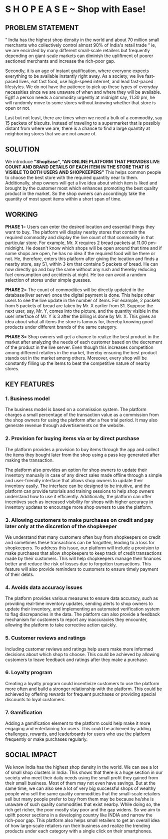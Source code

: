 # S H O P E A S E ~ Shop with Ease!
## PROBLEM STATEMENT

“ India has the highest shop density in the world and about 70 million small merchants who collectively control almost 90% of India's retail trade “ ie, we are encircled by many different small-scale retailers but frequently depending on giant-scale markets can diminish the upliftment of poorer sectioned merchants and increase the rich-poor gap. 

Secondly, it is an age of instant gratification, where everyone expects everything to be available instantly right away. As a society, we live fast-paced lives, eat fast food, use high-speed internet, and lead fast-paced lifestyles. We do not have the patience to pick up these types of everyday necessities since we are unaware of when and where they will be available. Eg)If a person needs a commodity urgently at midnight say, 11.30 pm, he will randomly move to some stores without knowing whether that store is open or not. 


Last but not least, there are times when we need a bulk of a commodity, say 15 packets of biscuits. Instead of traveling to a supermarket that is possibly distant from where we are, there is a chance to find a large quantity at neighboring stores that we are not aware of.

## SOLUTION
We introduce <b>"ShopEase", “AN ONLINE PLATFORM THAT PROVIDES LIVE COUNT AND BRAND DETAILS OF EACH ITEM IN THE STORE THAT IS VISIBLE TO BOTH USERS AND SHOPKEEPERS”</b> This helps common people to choose the best store with the required quantity near to them. Additionally, shop owners will get a live idea about which item is liked and brought by the customer most which enhances promoting the best quality product in the market. So the shop owners can accordingly take the quantity of most spent items within a short span of time.

## WORKING
<b>PHASE 1</b>= Users can enter the desired location and essential things they want to buy. The platform will display nearby stores that contain the required commodity and display the live count of that commodity in that particular store. For example, Mr. X requires 2  bread packets at 11.00 pm-midnight. He doesn't know which shops will be open around that time and if some shops are open, he has no idea if the required food will be there or not. He, therefore, enters this platform after giving the location and finds a nearby store, say S1,  within 3 km that contains 5 packets of bread. He can now directly go and buy the same without any rush and thereby reducing fuel consumption and accidents at night. He too can avoid a random selection of stores under simple guesses.

<b>PHASE 2</b>= The count of commodities will be directly updated in the database(liver server) once the digital payment is done. This helps other users to see the live update in the number of items. For example, 2 packets from 5 packets of bread are taken by Mr. X earlier from S1. Suppose the next user, say, Mr. Y, comes into the picture, and the quantity visible in the user interface of Mr. Y  is 3 after the billing is done by Mr. X. This gives an idea about what all items the store is famous for, thereby knowing good products under different brands of the same category. 

<b>PHASE 3</b>= Shop owners will get a chance to realize the best product in the market after analyzing the needs of each customer based on the decrement of the product in the live server. Even though this increases competition among different retailers in the market, thereby ensuring the best product stands out in the market among others. Moreover, every shop will be constantly filling up the items to beat the competitive nature of nearby stores.

## KEY FEATURES 

### 1. Business model

The business model is based on a commission system. The platform charges a small percentage of the transaction value as a commission from the shop owners for using the platform after a free trial period.
It may also generate revenue through advertisements on the website.


### 2. Provision for buying items via or by direct purchase 

The platform provides a provision to buy items through the app and collect the items they bought later from the shop using a pass key generated after making the transaction.

The platform also provides an option for shop owners to update their inventory manually in case of any direct sales made offline through a simple and user-friendly interface that allows shop owners to update their inventory easily. The interface can be designed to be intuitive, and the platform can provide tutorials and training sessions to help shop owners understand how to use it efficiently. Additionally, the platform can offer incentives such as increased visibility for shops with higher accuracy in inventory updates to encourage more shop owners to use the platform.

### 3. Allowing customers to make purchases on credit and pay later only at the discretion of the shopkeeper

We understand that many customers often buy from shopkeepers on credit and sometimes these transactions can be forgotten, leading to a loss for shopkeepers. To address this issue, our platform will include a provision to make purchases that allow shopkeepers to keep track of credit transactions made by their customers. This will help shopkeepers manage their finances better and reduce the risk of losses due to forgotten transactions. This feature will also provide reminders to customers to ensure timely payment of their debts.

### 4. Avoids data accuracy issues

The platform provides various measures to ensure data accuracy, such as providing real-time inventory updates, sending alerts to shop owners to update their inventory, and implementing an automated verification system to flag discrepancies in the data. The platform can also provide a feedback mechanism for customers to report any inaccuracies they encounter, allowing the platform to take corrective action quickly.

### 5. Customer reviews and ratings

Including customer reviews and ratings help users make more informed decisions about which shop to choose. This could be achieved by allowing customers to leave feedback and ratings after they make a purchase.

### 6. Loyalty program

Creating a loyalty program could incentivize customers to use the platform more often and build a stronger relationship with the platform. This could be achieved by offering rewards for frequent purchases or providing special discounts to loyal customers.

### 7. Gamification

Adding a gamification element to the platform could help make it more engaging and entertaining for users. This could be achieved by adding challenges, rewards, and leaderboards for users who use the platform frequently or make purchases regularly.

## SOCIAL IMPACT
We know India has the highest shop density in the world. We can see a lot of small shop clusters in India. This shows that there is a huge section in our society who meet their daily needs using the small profit they gained from their small business. Most of them may not even have savings. But at the same time, we can also see a lot of very big successful shops of wealthy people who sell the same quality commodities that the small-scale retailers sell but many people prefer to buy from them may be because he/she is unaware of such quality commodities that exist nearby. While doing so, the rich get richer, the poor mostly stay poor and the gap widens. So we aim to uplift poorer sections in a developing country like INDIA and narrow the rich-poor gap. This platform also helps small retailers to get an overall idea of how large-scale retailers run their business and realize the trending products under each category with a single click on their smartphones. 
